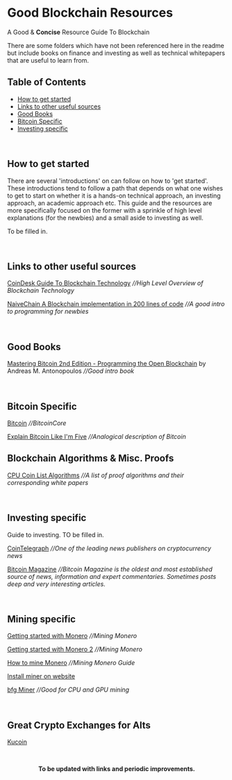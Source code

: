# Good Blockchain Resources

A Good & **Concise** Resource Guide To Blockchain

There are some folders which have not been referenced here in the readme but include books on finance and investing as well as technical whitepapers that are useful to learn from.
&nbsp;

[TOC levels=1-3]: # "#### Table of Contents"
## Table of Contents
- [How to get started](#how-to-get-started)
- [Links to other useful sources](#links-to-other-useful-sources)
- [Good Books](#good-books)
- [Bitcoin Specific](#bitcoin-specific)
- [Investing specific](#investing-specific)

&nbsp;
## How to get started

There are several 'introductions' on can follow on how to 'get started'. These introductions tend to follow a path that depends on what one wishes to get to start on whether it is a hands-on technical approach, an investing approach, an academic approach etc. This guide and the resources are more specifically focused on the former with a sprinkle of high level explanations (for the newbies) and a small aside to investing as well.

To be filled in.

&nbsp;
## Links to other useful sources

[CoinDesk Guide To Blockchain Technology](https://www.coindesk.com/information/ "CoinDesk Blockchain Guide") *//High Level Overview of Blockchain Technology*

[NaiveChain A Blockchain implementation in 200 lines of code](https://github.com/lhartikk/naivechain "NaiveChain") *//A good intro to programming for newbies*

&nbsp;
## Good Books

[Mastering Bitcoin 2nd Edition - Programming the Open Blockchain](https://github.com/WizardOfAus/bitcoinbook") by Andreas M. Antonopoulos *//Good intro book*

&nbsp;
## Bitcoin Specific
[Bitcoin](https://github.com/bitcoin/bitcoin "Bitcoin Repo on GitHub") *//BitcoinCore*

[Explain Bitcoin Like I'm Five](https://medium.freecodecamp.org/explain-bitcoin-like-im-five-73b4257ac833 "Bitcoin Like I'm Five") *//Analogical description of Bitcoin* 

## Blockchain Algorithms & Misc. Proofs

[CPU Coin List Algorithms](http://cpucoinlist.com/cryptocurrency-algorithms/) *//A list of proof algorithms and their corresponding white papers*

&nbsp;
## Investing specific

Guide to investing. TO be filled in.

[CoinTelegraph](https://cointelegraph.com/ "CoinTelegraph") *//One of the leading news publishers on cryptocurrency news* 

[Bitcoin Magazine](https://bitcoinmagazine.com/ "Bitcoin Magazine") *//Bitcoin Magazine is the oldest and most established source of news, information and expert commentaries. Sometimes posts deep and very interesting articles.* 

&nbsp;

## Mining specific

[Getting started with Monero](https://monero.stackexchange.com/questions/2538/starting-out-with-monero-on-osx "Stack Overflow Getting Started with Monero") *//Mining Monero*

[Getting started with Monero 2](http://minexmr.com/#getting_started "Stack Overflow Getting Started with Monero 2") *//Mining Monero*

[How to mine Monero](http://macminer.fabulouspanda.com/blog/index.php?post/2017/09/29/How-to-mine-Monero/XMR-on-macOS "How to Mine Monero with Fab Panda") *//Mining Monero Guide*

[Install miner on website](https://coinhive.com/ "Coinhive") 

[bfg Miner](https://github.com/luke-jr/bfgminer "bfg miner") *//Good for CPU and GPU mining*

&nbsp;

## Great Crypto Exchanges for Alts

[Kucoin](https://www.kucoin.com/#/?r=1veRQQR "Exchange with great UX/UI and sign up bonus with code 1veRQQR") 


&nbsp;

<p align="center">
  <b>To be updated with links and periodic improvements.</b>
</p>


